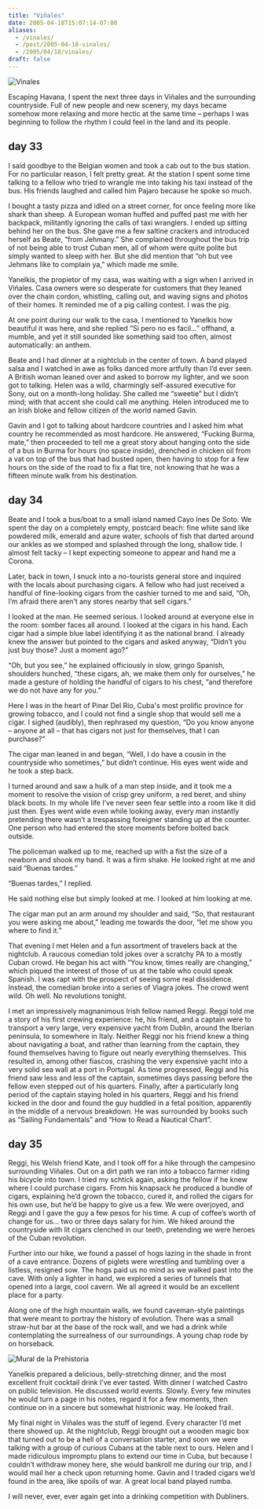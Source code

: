 ```yaml
---
title: "Viñales"
date: 2005-04-18T15:07:14-07:00
aliases:
  - /vinales/
  - /post/2005-04-18-vinales/
  - /2005/04/18/vinales/
draft: false
---
```


![Vinales](/img/vinales/vinales.jpg)

Escaping Havana, I spent the next three days in Viñales and the surrounding countryside. Full of new people and new scenery, my days became somehow more relaxing and more hectic at the same time – perhaps I was beginning to follow the rhythm I could feel in the land and its people.

## day 33

I said goodbye to the Belgian women and took a cab out to the bus station. For no particular reason, I felt pretty great. At the station I spent some time talking to a fellow who tried to wrangle me into taking his taxi instead of the bus. His friends laughed and called him Pajaro because he spoke so much.

I bought a tasty pizza and idled on a street corner, for once feeling more like shark than sheep. A European woman huffed and puffed past me with her backpack, militantly ignoring the calls of taxi wranglers. I ended up sitting behind her on the bus. She gave me a few saltine crackers and introduced herself as Beate, “from Jehmany.” She complained throughout the bus trip of not being able to trust Cuban men, all of whom were quite polite but simply wanted to sleep with her. But she did mention that “oh but vee Jehmans like to complain ya,” which made me smile.

Yanelkis, the propietor of my casa, was waiting with a sign when I arrived in Viñales. Casa owners were so desperate for customers that they leaned over the chain cordon, whistling, calling out, and waving signs and photos of their homes. It reminded me of a pig calling contest.  I was the pig.

At one point during our walk to the casa, I mentioned to Yanelkis how beautiful it was here, and she replied “Si pero no es facil…” offhand, a mumble, and yet it still sounded like something said too often, almost automatically: an anthem.

Beate and I had dinner at a nightclub in the center of town. A band played salsa and I watched in awe as folks danced more artfully than I’d ever seen. A British woman leaned over and asked to borrow my lighter, and we soon got to talking. Helen was a wild, charmingly self-assured executive for Sony, out on a month-long holiday. She called me “sweetie” but I didn’t mind; with that accent she could call me anything. Helen introduced me to an Irish bloke and fellow citizen of the world named Gavin.

Gavin and I got to talking about hardcore countries and I asked him what country he recommended as most hardcore. He answered, “Fucking Burma, mate,” then proceeded to tell me a great story about hanging onto the side of a bus in Burma for hours (no space inside), drenched in chicken oil from a vat on top of the bus that had busted open, then having to stop for a few hours on the side of the road to fix a flat tire, not knowing that he was a fifteen minute walk from his destination.

## day 34

Beate and I took a bus/boat to a small island named Cayo Ines De Soto. We spent the day on a completely empty, postcard beach: fine white sand like powdered milk, emerald and azure water, schools of fish that darted around our ankles as we stomped and splashed through the long, shallow tide. I almost felt tacky – I kept expecting someone to appear and hand me a Corona.

Later, back in town, I snuck into a no-tourists general store and inquired with the locals about purchasing cigars. A fellow who had just received a handful of fine-looking cigars from the cashier turned to me and said, “Oh, I’m afraid there aren’t any stores nearby that sell cigars.”

I looked at the man. He seemed serious. I looked around at everyone else in the room: somber faces all around. I looked at the cigars in his hand. Each cigar had a simple blue label identifying it as the national brand. I already knew the answer but pointed to the cigars and asked anyway, “Didn’t you just buy those? Just a moment ago?”

“Oh, but you see,” he explained officiously in slow, gringo Spanish, shoulders hunched, “these cigars, ah, we make them only for ourselves,” he made a gesture of holding the handful of cigars to his chest, “and therefore we do not have any for you.”

Here I was in the heart of Pinar Del Río, Cuba's most prolific province for growing tobacco, and I could not find a single shop that would sell me a cigar. I sighed (audibly), then rephrased my question, “Do you know anyone – anyone at all – that has cigars not just for themselves, that I can purchase?”

The cigar man leaned in and began, “Well, I do have a cousin in the countryside who sometimes,” but didn’t continue. His eyes went wide and he took a step back.

I turned around and saw a hulk of a man step inside, and it took me a moment to resolve the vision of crisp grey uniform, a red beret, and shiny black boots. In my whole life I’ve never seen fear settle into a room like it did just then. Eyes went wide even while looking away, every man instantly pretending there wasn’t a trespassing foreigner standing up at the counter. One person who had entered the store moments before bolted back outside.

The policeman walked up to me, reached up with a fist the size of a newborn and shook my hand. It was a firm shake. He looked right at me and said “Buenas tardes.”

“Buenas tardes,” I replied.

He said nothing else but simply looked at me. I looked at him looking at me.

The cigar man put an arm around my shoulder and said, “So, that restaurant you were asking me about,” leading me towards the door, “let me show you where to find it.”

That evening I met Helen and a fun assortment of travelers back at the nightclub. A raucous comedian told jokes over a scratchy PA to a mostly Cuban crowd. He began his act with “You know, times really are changing,” which piqued the interest of those of us at the table who could speak Spanish. I was rapt with the prospect of seeing some real dissidence. Instead, the comedian broke into a series of Viagra jokes. The crowd went wild. Oh well. No revolutions tonight.

I met an impressively magnanimous Irish fellow named Reggi. Reggi told me a story of his first crewing experience: he, his friend, and a captain were to transport a very large, very expensive yacht from Dublin, around the Iberian peninsula, to somewhere in Italy. Neither Reggi nor his friend knew a thing about navigating a boat, and rather than learning from the captain, they found themselves having to figure out nearly everything themselves. This resulted in, among other fiascos, crashing the very expensive yacht into a very solid sea wall at a port in Portugal. As time progressed, Reggi and his friend saw less and less of the captain, sometimes days passing before the fellow even stepped out of his quarters. Finally, after a particularly long period of the captain staying holed in his quarters, Reggi and his friend kicked in the door and found the guy huddled in a fetal position, apparently in the middle of a nervous breakdown. He was surrounded by books such as “Sailing Fundamentals” and “How to Read a Nautical Chart”.

## day 35

Reggi, his Welsh friend Kate, and I took off for a hike through the campesino surrounding Viñales. Out on a dirt path we ran into a tobacco farmer riding his bicycle into town. I tried my schtick again, asking the fellow if he knew where I could purchase cigars. From his knapsack he produced a bundle of cigars, explaining he’d grown the tobacco, cured it, and rolled the cigars for his own use, but he’d be happy to give us a few. We were overjoyed, and Reggi and I gave the guy a few pesos for his time. A cup of coffee’s worth of change for us... two or three days salary for him. We hiked around the countryside with lit cigars clenched in our teeth, pretending we were heroes of the Cuban revolution.

Further into our hike, we found a passel of hogs lazing in the shade in front of a cave entrance. Dozens of piglets were wrestling and tumbling over a listless, resigned sow. The hogs paid us no mind as we walked past into the cave. With only a lighter in hand, we explored a series of tunnels that opened into a large, cool cavern. We all agreed it would be an excellent place for a party.

Along one of the high mountain walls, we found caveman-style paintings that were meant to portray the history of evolution. There was a small straw-hut bar at the base of the rock wall, and we had a drink while contemplating the surrealness of our surroundings. A young chap rode by on horseback.

![Mural de la Prehistoria](/img/vinales/vinales2.jpg)

Yanelkis prepared a delicious, belly-stretching dinner, and the most excellent fruit cocktail drink I’ve ever tasted. With dinner I watched Castro on public television. He discussed world events. Slowly. Every few minutes he would turn a page in his notes, regard it for a few moments, then continue on in a sincere but somewhat histrionic way. He looked frail.

My final night in Viñales was the stuff of legend. Every character I’d met there showed up. At the nightclub, Reggi brought out a wooden magic box that turned out to be a hell of a conversation starter, and soon we were talking with a group of curious Cubans at the table next to ours. Helen and I made ridiculous impromptu plans to extend our time in Cuba, but because I couldn’t withdraw money here, she would bankroll me during our trip, and I would mail her a check upon returning home. Gavin and I traded cigars we’d found in the area, like spoils of war. A great local band played rumba.

I will never, ever, ever again get into a drinking competition with Dubliners.

